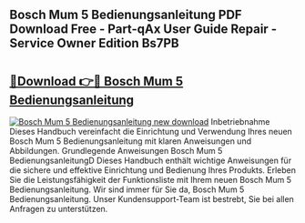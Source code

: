 ## Bosch Mum 5 Bedienungsanleitung PDF Download Free - Part-qAx User Guide Repair - Service Owner Edition Bs7PB

# <h2><a href="http://df5v47.blite.top/?on=Bosch+Mum+5+Bedienungsanleitung">🔗Download 👉🔴 Bosch Mum 5 Bedienungsanleitung</a></h2>

[![Bosch Mum 5 Bedienungsanleitung new download](https://i.imgur.com/lujVjoI.png)](http://df5v47.blite.top/?on=Bosch+Mum+5+Bedienungsanleitung)
Inbetriebnahme Dieses Handbuch vereinfacht die Einrichtung und Verwendung Ihres neuen Bosch Mum 5 Bedienungsanleitung mit klaren Anweisungen und Abbildungen. Grundlegende Anweisungen Bosch Mum 5 BedienungsanleitungD Dieses Handbuch enthält wichtige Anweisungen für die sichere und effektive Einrichtung und Bedienung Ihres Produkts. Erleben Sie die Leistungsfähigkeit der Funktionsliste mit Ihrem neuen Bosch Mum 5 Bedienungsanleitung. Wir sind immer für Sie da, Bosch Mum 5 Bedienungsanleitung. Unser Kundensupport-Team ist bestrebt, Sie bei allen Anfragen zu unterstützen.
